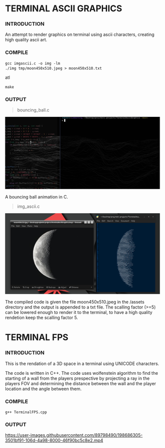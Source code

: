 # TERMINAL ASCII GRAPHICS

### INTRODUCTION

An attempt to render graphics on terminal using ascii characters, creating high quality ascii art.  

### COMPILE 

```shell
gcc imgascii.c -o img -lm
./img tmp/moon450x510.jpeg > moon450x510.txt
```

atl 

```shell
make
```

### OUTPUT

> bouncing_ball.c

![ball.gif](assets/ball.gif)

A bouncing ball animation in C.

> img_ascii.c 

![test](assets/moon450x510test.png)

The compiled code is given the file moon450x510.jpeg in the /assets directory and the output is appended to a txt file. The scalling factor (>=5) can be lowered enough to render it to the terminal, to have a high quality rendetion keep the scalling factor 5. 

# TERMINAL FPS

### INTRODUCTION

This is the rendation of a 3D space in a terminal using UNICODE characters. 

The code is written in C++. The code uses wolfenstein algorithm to find the starting of a wall from the players prespective by projecting a ray in the players FOV and determining the distance between the wall and the player location and the angle between them.

### COMPILE 

```shell
g++ TerminalFPS.cpp 
```

### OUTPUT

https://user-images.githubusercontent.com/89798490/198686305-3501bf91-106d-4a98-8000-46f90bc5c8e2.mp4



